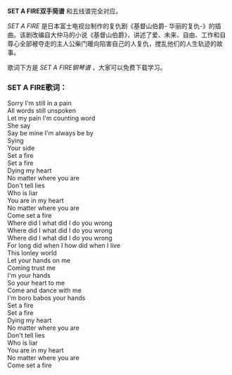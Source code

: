 

**SET A FIRE双手简谱** 和五线谱完全对应。

_SET A FIRE_ 是日本富士电视台制作的复仇剧《基督山伯爵-
华丽的复仇-》的插曲。该剧改编自大仲马的小说《基督山伯爵》，讲述了爱、未来、自由、工作和自尊心全部被夺走的主人公柴门暖向陷害自己的人复仇，搅乱他们的人生轨迹的故事。

歌词下方是 _SET A FIRE钢琴谱_ ，大家可以免费下载学习。

### SET A FIRE歌词：

Sorry I'm still in a pain  
All words still unspoken  
Let my pain I'm counting word  
She say  
Say be mine I'm always be by  
Sying  
Your side  
Set a fire  
Set a fire  
Dying my heart  
No matter where you are  
Don't tell lies  
Who is liar  
You are in my heart  
No matter where you are  
Come set a fire  
Where did I what did I do you wrong  
Where did I what did I do you wrong  
Where did I what did I do you wrong  
For long did when I how did when I live  
This lonley world  
Let your hands on me  
Coming trust me  
I'm your hands  
So your heart to me  
Come and dance with me  
I'm boro babos your hands  
Set a fire  
Set a fire  
Dying my heart  
No matter where you are  
Don't tell lies  
Who is liar  
You are in my heart  
No matter where you are  
Come set a fire

